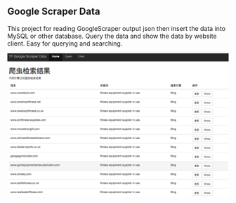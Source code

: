 ## Google Scraper Data

This project for reading GoogleScraper output json then insert the data into MySQL or other database.
Query the data and show the data by website client. Easy for querying and searching.

![Index](./public/images/index.png)
